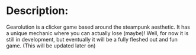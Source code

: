 # Description:
Gearolution is a clicker game based around the steampunk aesthetic. It has a unique mechanic where you can actually lose (maybe)! Well, for now it is still in development, but eventually it will be a fully fleshed out and fun game. (This will be updated later on)
